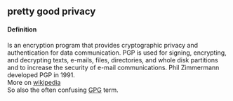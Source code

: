 ## pretty good privacy

<h4>Definition</h4><p>Is an encryption program that provides cryptographic privacy and authentication for data communication. PGP is used for signing, encrypting, and decrypting texts, e-mails, files, directories, and whole disk partitions and to increase the security of e-mail communications. Phil Zimmermann developed PGP in 1991.<br>More on <a href="https://en.wikipedia.org/wiki/Pretty_Good_Privacy">wikipedia</a><br>So also the often confusing <a href="GPG">GPG</a> term.</p>

